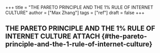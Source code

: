 +++
title = "THE PARETO PRINCIPLE AND THE 1% RULE OF INTERNET CULTURE"
author = ["Max Zhang"]
tags = ["ref"]
draft = false
+++

## THE PARETO PRINCIPLE AND THE 1% RULE OF INTERNET CULTURE <span class="tag"><span class="ATTACH">ATTACH</span></span> {#the-pareto-principle-and-the-1-rule-of-internet-culture}
